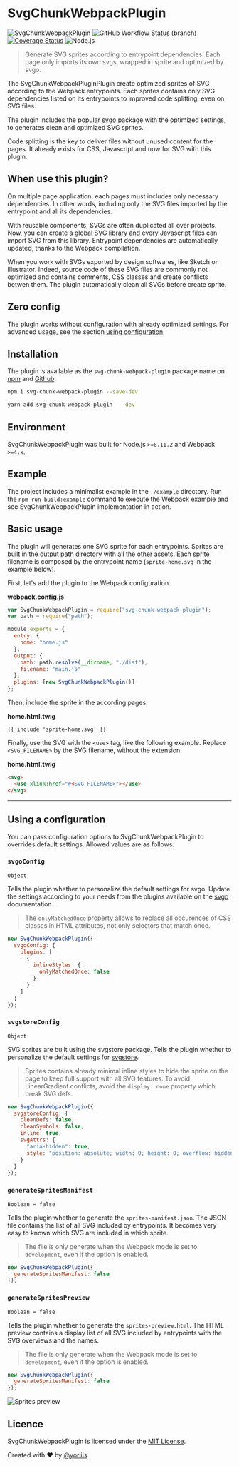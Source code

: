 # SvgChunkWebpackPlugin

![SvgChunkWebpackPlugin](https://img.shields.io/badge/svg--chunk--webpack--plugin-v1.0.0-29008a.svg?style=for-the-badge) ![GitHub Workflow Status (branch)](https://img.shields.io/github/workflow/status/yoriiis/svg-chunk-webpack-plugin/Build/master?style=for-the-badge) [![Coverage Status](https://img.shields.io/coveralls/github/yoriiis/svg-chunk-webpack-plugin?style=for-the-badge)](https://coveralls.io/github/yoriiis/svg-chunk-webpack-plugin?branch=master) ![Node.js](https://img.shields.io/node/v/svg-chunk-webpack-plugin?style=for-the-badge)

> Generate SVG sprites according to entrypoint dependencies. Each page only imports its own svgs, wrapped in sprite and optimized by svgo.

The SvgChunkWebpackPluginPlugin create optimized sprites of SVG according to the Webpack entrypoints. Each sprites contains only SVG dependencies listed on its entrypoints to improved code splitting, even on SVG files.

The plugin includes the popular [svgo](https://github.com/svg/svgo) package with the optimized settings, to generates clean and optimized SVG sprites.

Code splitting is the key to deliver files without unused content for the pages. It already exists for CSS, Javascript and now for SVG with this plugin.

## When use this plugin?

On multiple page application, each pages must includes only necessary dependencies. In other words, including only the SVG files imported by the entrypoint and all its dependencies.

With reusable components, SVGs are often duplicated all over projects. Now, you can create a global SVG library and every Javascript files can import SVG from this library. Entrypoint dependencies are automatically updated, thanks to the Webpack compilation.

When you work with SVGs exported by design softwares, like Sketch or Illustrator. Indeed, source code of these SVG files are commonly not optimized and contains comments, CSS classes and create conflicts betwen them. The plugin automatically clean all SVGs before create sprite.

## Zero config

The plugin works without configuration with already optimized settings. For advanced usage, see the section [using configuration](#using-configuration).

## Installation

The plugin is available as the `svg-chunk-webpack-plugin` package name on [npm](https://www.npmjs.com/package/svg-chunk-webpack-plugin) and [Github](https://github.com/yoriiis/svg-chunk-webpack-plugin).

```bash
npm i svg-chunk-webpack-plugin --save-dev
```

```bash
yarn add svg-chunk-webpack-plugin  --dev
```

## Environment

SvgChunkWebpackPlugin was built for Node.js `>=8.11.2` and Webpack `>=4.x`.

## Example

The project includes a minimalist example in the `./example` directory. Run the `npm run build:example` command to execute the Webpack example and see SvgChunkWebpackPlugin implementation in action.

## Basic usage

The plugin will generates one SVG sprite for each entrypoints. Sprites are built in the output path directory with all the other assets. Each sprite filename is composed by the entrypoint name (`sprite-home.svg` in the example below).

First, let's add the plugin to the Webpack configuration.

**webpack.config.js**

```javascript
var SvgChunkWebpackPlugin = require("svg-chunk-webpack-plugin");
var path = require("path");

module.exports = {
  entry: {
    home: "home.js"
  },
  output: {
    path: path.resolve(__dirname, "./dist"),
    filename: "main.js"
  },
  plugins: [new SvgChunkWebpackPlugin()]
};
```

Then, include the sprite in the according pages.

**home.html.twig**

```twig
{{ include 'sprite-home.svg' }}
```

Finally, use the SVG with the `<use>` tag, like the following example. Replace `<SVG_FILENAME>` by the SVG filename, without the extension.

**home.html.twig**

```html
<svg>
  <use xlink:href="#<SVG_FILENAME>"></use>
</svg>
```

---

## Using a configuration

You can pass configuration options to SvgChunkWebpackPlugin to overrides default settings. Allowed values are as follows:

### `svgoConfig`

`Object`

Tells the plugin whether to personalize the default settings for svgo. Update the settings according to your needs from the plugins available on the [svgo](https://github.com/svg/svgo) documentation.

> The `onlyMatchedOnce` property allows to replace all occurences of CSS classes in HTML attributes, not only selectors that match once.

```javascript
new SvgChunkWebpackPlugin({
  svgoConfig: {
    plugins: [
      {
        inlineStyles: {
          onlyMatchedOnce: false
        }
      }
    ]
  }
});
```

### `svgstoreConfig`

`Object`

SVG sprites are built using the svgstore package. Tells the plugin whether to personalize the default settings for [svgstore](https://github.com/svgstore/svgstore).

> Sprites contains already minimal inline styles to hide the sprite on the page to keep full support with all SVG features. To avoid LinearGradient conflicts, avoid the `display: none` property which break SVG defs.

```javascript
new SvgChunkWebpackPlugin({
  svgstoreConfig: {
    cleanDefs: false,
    cleanSymbols: false,
    inline: true,
    svgAttrs: {
      "aria-hidden": true,
      style: "position: absolute; width: 0; height: 0; overflow: hidden;"
    }
  }
});
```

### `generateSpritesManifest`

`Boolean = false`

Tells the plugin whether to generate the `sprites-manifest.json`. The JSON file contains the list of all SVG included by entrypoints. It becomes very easy to known which SVG are included in which sprite.

> The file is only generate when the Webpack mode is set to `development`, even if the option is enabled.

```javascript
new SvgChunkWebpackPlugin({
  generateSpritesManifest: false
});
```

### `generateSpritesPreview`

`Boolean = false`

Tells the plugin whether to generate the `sprites-preview.html`. The HTML preview contains a display list of all SVG included by entrypoints with the SVG overviews and the names.

> The file is only generate when the Webpack mode is set to `development`, even if the option is enabled.

```javascript
new SvgChunkWebpackPlugin({
  generateSpritesManifest: false
});
```

![Sprites preview](./example/sprites-preview.jpg)

## Licence

SvgChunkWebpackPlugin is licensed under the [MIT License](http://opensource.org/licenses/MIT).

Created with ♥ by [@yoriiis](http://github.com/yoriiis).
